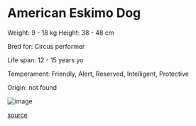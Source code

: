 # American Eskimo Dog

Weight: 9 - 18 kg
Height: 38 - 48 cm

Bred for: Circus performer

Life span: 12 - 15 years yo

Temperament: Friendly, Alert, Reserved, Intelligent, Protective

Origin: not found

![image](https://cdn2.thedogapi.com/images/Bymjyec4m_1280.jpg)

[source](https://api.thedogapi.com/v1/breeds/12)
